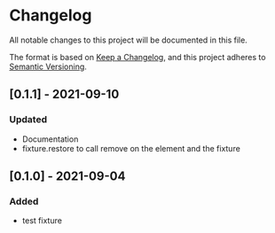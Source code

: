 
# Changelog
All notable changes to this project will be documented in this file.

The format is based on [Keep a Changelog](https://keepachangelog.com/en/1.0.0/),
and this project adheres to [Semantic Versioning](https://semver.org/spec/v2.0.0.html).

## [0.1.1] - 2021-09-10
### Updated
- Documentation
- fixture.restore to call remove on the element and the fixture

## [0.1.0] - 2021-09-04
### Added
- test fixture
